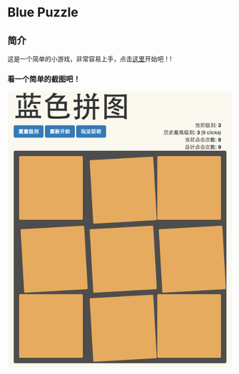 # Blue Puzzle

## 简介
这是一个简单的小游戏，非常容易上手，点击[这里](http://floatsyi.com/blue_puzzle/)开始吧！!

### 看一个简单的截图吧！

![image](raw/puzzle_preview.png)

